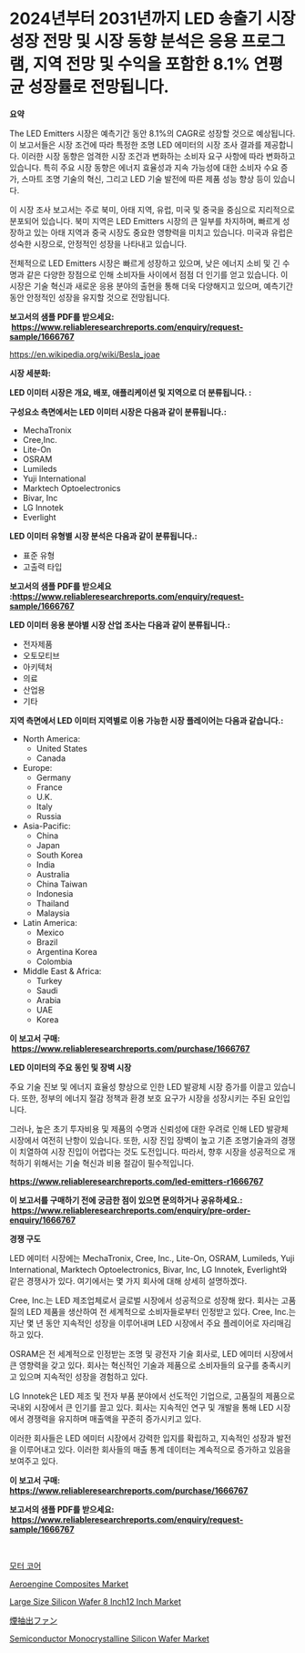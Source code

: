<p><h1>2024년부터 2031년까지 LED 송출기 시장 성장 전망 및 시장 동향 분석은 응용 프로그램, 지역 전망 및 수익을 포함한 8.1% 연평균 성장률로 전망됩니다.</h1></p><p><strong>요약</strong></p>
<p><p>The LED Emitters 시장은 예측기간 동안 8.1%의 CAGR로 성장할 것으로 예상됩니다. 이 보고서들은 시장 조건에 따라 특정한 조명 LED 에미터의 시장 조사 결과를 제공합니다. 이러한 시장 동향은 엄격한 시장 조건과 변화하는 소비자 요구 사항에 따라 변화하고 있습니다. 특히 주요 시장 동향은 에너지 효율성과 지속 가능성에 대한 소비자 수요 증가, 스마트 조명 기술의 혁신, 그리고 LED 기술 발전에 따른 제품 성능 향상 등이 있습니다.</p><p>이 시장 조사 보고서는 주로 북미, 아태 지역, 유럽, 미국 및 중국을 중심으로 지리적으로 분포되어 있습니다. 북미 지역은 LED Emitters 시장의 큰 일부를 차지하며, 빠르게 성장하고 있는 아태 지역과 중국 시장도 중요한 영향력을 미치고 있습니다. 미국과 유럽은 성숙한 시장으로, 안정적인 성장을 나타내고 있습니다.</p><p>전체적으로 LED Emitters 시장은 빠르게 성장하고 있으며, 낮은 에너지 소비 및 긴 수명과 같은 다양한 장점으로 인해 소비자들 사이에서 점점 더 인기를 얻고 있습니다. 이 시장은 기술 혁신과 새로운 응용 분야의 출현을 통해 더욱 다양해지고 있으며, 예측기간 동안 안정적인 성장을 유지할 것으로 전망됩니다.</p></p>
<p><strong>보고서의 샘플 PDF를 받으세요: &nbsp;<a href="https://www.reliableresearchreports.com/enquiry/request-sample/1666767">https://www.reliableresearchreports.com/enquiry/request-sample/1666767</a></strong></p>
<p><a href="https://en.wikipedia.org/wiki/Besla_joae">https://en.wikipedia.org/wiki/Besla_joae</a></p>
<p><strong>시장 세분화:</strong></p>
<p><strong> LED 이미터 시장은 개요, 배포, 애플리케이션 및 지역으로 더 분류됩니다. :</strong></p>
<p><strong>구성요소 측면에서는 LED 이미터 시장은 다음과 같이 분류됩니다.:</strong></p>
<p><ul><li>MechaTronix</li><li>Cree,Inc.</li><li>Lite-On</li><li>OSRAM</li><li>Lumileds</li><li>Yuji International</li><li>Marktech Optoelectronics</li><li>Bivar, Inc</li><li>LG Innotek</li><li>Everlight</li></ul></p>
<p><strong> LED 이미터 유형별 시장 분석은 다음과 같이 분류됩니다.:</strong></p>
<p><ul><li>표준 유형</li><li>고출력 타입</li></ul></p>
<p><strong>보고서의 샘플 PDF를 받으세요 :<a href="https://www.reliableresearchreports.com/enquiry/request-sample/1666767">https://www.reliableresearchreports.com/enquiry/request-sample/1666767</a></strong></p>
<p><strong> LED 이미터 응용 분야별 시장 산업 조사는 다음과 같이 분류됩니다.:</strong></p>
<p><ul><li>전자제품</li><li>오토모티브</li><li>아키텍처</li><li>의료</li><li>산업용</li><li>기타</li></ul></p>
<p><strong>지역 측면에서 LED 이미터 지역별로 이용 가능한 시장 플레이어는 다음과 같습니다.:</strong></p>
<p><ul>
    <li>
        North America:
        <ul>
            <li>United States</li>
            <li>Canada</li>
        </ul>
    </li>
    <li>
        Europe:
        <ul>
            <li>Germany</li>
            <li>France</li>
            <li>U.K.</li>
            <li>Italy</li>
            <li>Russia</li>
        </ul>
    </li>
    <li>
        Asia-Pacific:
        <ul>
            <li>China</li>
            <li>Japan</li>
            <li>South Korea</li>
            <li>India</li>
            <li>Australia</li>
            <li>China Taiwan</li>
            <li>Indonesia</li>
            <li>Thailand</li>
            <li>Malaysia</li>
        </ul>
    </li>
    <li>
        Latin America:
        <ul>
            <li>Mexico</li>
            <li>Brazil</li>
            <li>Argentina Korea</li>
            <li>Colombia</li>
        </ul>
    </li>
    <li>
        Middle East & Africa:
        <ul>
            <li>Turkey</li>
            <li>Saudi</li>
            <li>Arabia</li>
            <li>UAE</li>
            <li>Korea</li>
        </ul>
    </li>
    </ul></p>
<p><strong>이 보고서 구매: &nbsp;<a href="https://www.reliableresearchreports.com/purchase/1666767">https://www.reliableresearchreports.com/purchase/1666767</a></strong></p>
<p><strong>LED 이미터의 주요 동인 및 장벽 시장</strong></p>
<p><p>주요 기술 진보 및 에너지 효율성 향상으로 인한 LED 발광체 시장 증가를 이끌고 있습니다. 또한, 정부의 에너지 절감 정책과 환경 보호 요구가 시장을 성장시키는 주된 요인입니다.</p><p>그러나, 높은 초기 투자비용 및 제품의 수명과 신뢰성에 대한 우려로 인해 LED 발광체 시장에서 여전히 난항이 있습니다. 또한, 시장 진입 장벽이 높고 기존 조명기술과의 경쟁이 치열하여 시장 진입이 어렵다는 것도 도전입니다. 따라서, 향후 시장을 성공적으로 개척하기 위해서는 기술 혁신과 비용 절감이 필수적입니다.</p></p>
<p><strong><a href="https://www.reliableresearchreports.com/led-emitters-r1666767">https://www.reliableresearchreports.com/led-emitters-r1666767</a></strong></p>
<p><strong>이 보고서를 구매하기 전에 궁금한 점이 있으면 문의하거나 공유하세요.: &nbsp;<a href="https://www.reliableresearchreports.com/enquiry/pre-order-enquiry/1666767">https://www.reliableresearchreports.com/enquiry/pre-order-enquiry/1666767</a></strong></p>
<p><strong>경쟁 구도</strong></p>
<p><p>LED 에미터 시장에는 MechaTronix, Cree, Inc., Lite-On, OSRAM, Lumileds, Yuji International, Marktech Optoelectronics, Bivar, Inc, LG Innotek, Everlight와 같은 경쟁사가 있다. 여기에서는 몇 가지 회사에 대해 상세히 설명하겠다.</p><p>Cree, Inc.는 LED 제조업체로서 글로벌 시장에서 성공적으로 성장해 왔다. 회사는 고품질의 LED 제품을 생산하여 전 세계적으로 소비자들로부터 인정받고 있다. Cree, Inc.는 지난 몇 년 동안 지속적인 성장을 이루어내며 LED 시장에서 주요 플레이어로 자리매김하고 있다.</p><p>OSRAM은 전 세계적으로 인정받는 조명 및 광전자 기술 회사로, LED 에미터 시장에서 큰 영향력을 갖고 있다. 회사는 혁신적인 기술과 제품으로 소비자들의 요구를 충족시키고 있으며 지속적인 성장을 경험하고 있다.</p><p>LG Innotek은 LED 제조 및 전자 부품 분야에서 선도적인 기업으로, 고품질의 제품으로 국내외 시장에서 큰 인기를 끌고 있다. 회사는 지속적인 연구 및 개발을 통해 LED 시장에서 경쟁력을 유지하며 매출액을 꾸준히 증가시키고 있다.</p><p>이러한 회사들은 LED 에미터 시장에서 강력한 입지를 확립하고, 지속적인 성장과 발전을 이루어내고 있다. 이러한 회사들의 매출 통계 데이터는 계속적으로 증가하고 있음을 보여주고 있다.</p></p>
<p><strong>이 보고서 구매: &nbsp; <a href="https://www.reliableresearchreports.com/purchase/1666767">https://www.reliableresearchreports.com/purchase/1666767</a></strong></p>
<p><strong>보고서의 샘플 PDF를 받으세요: &nbsp;<a href="https://www.reliableresearchreports.com/enquiry/request-sample/1666767">https://www.reliableresearchreports.com/enquiry/request-sample/1666767</a></strong><strong></strong></p>
<p>&nbsp;</p>
<p><p><a href="https://github.com/LuckeyCorbin/Market-Research-Report-List-1/blob/main/726548014210.md">모터 코어</a></p><p><a href="https://medium.com/@luke.wilson7856/exploring-aeroengine-composites-market-dynamics-global-trends-and-future-growth-prospects-2024-608a1eb0f330">Aeroengine Composites Market</a></p><p><a href="https://github.com/amandajanedonnelly/Market-Research-Report-List-1/blob/main/large-size-silicon-wafer-8-inch12-inch-market.md">Large Size Silicon Wafer 8 Inch12 Inch Market</a></p><p><a href="https://github.com/RandallRunte2023/Market-Research-Report-List-2/blob/main/27836759062.md">煙抽出ファン</a></p><p><a href="https://github.com/ChloeConn57/Market-Research-Report-List-1/blob/main/semiconductor-monocrystalline-silicon-wafer-market.md">Semiconductor Monocrystalline Silicon Wafer Market</a></p></p>